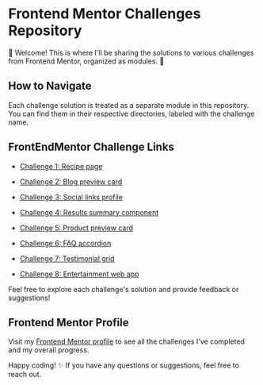 # Frontend Mentor Challenges Repository

👋 Welcome! This is where I'll be sharing the solutions to various challenges from Frontend Mentor, organized as modules. 🚀

## How to Navigate

Each challenge solution is treated as a separate module in this repository. You can find them in their respective directories, labeled with the challenge name.

## FrontEndMentor Challenge Links

- [Challenge 1: Recipe page](https://www.frontendmentor.io/solutions/responsive-recipe-page-using-css-flexbox-and-media-queries-uoZIWuxtG2)

- [Challenge 2: Blog preview card](https://www.frontendmentor.io/solutions/responsive-blog-preview-card-with-css-grid-aFqhBh3WdL)

- [Challenge 3: Social links profile](https://www.frontendmentor.io/solutions/social-links-profile-using-css-grid-4V-Rm2jCWm)

- [Challenge 4: Results summary component](https://www.frontendmentor.io/solutions/responsive-results-summary-component-with-javascript-CeWtamDJrH)

- [Challenge 5: Product preview card](https://www.frontendmentor.io/solutions/product-preview-card-component-using-css-grid-RpJwhnyyGZ)

- [Challenge 6: FAQ accordion](https://www.frontendmentor.io/solutions/faq-accordion-using-javascript-cQ5hwFsGTE)

- [Challenge 7: Testimonial grid](https://www.frontendmentor.io/solutions/responsive-testimonial-grid-1FUsZbFRY_)

- [Challenge 8: Entertainment web app ](https://www.frontendmentor.io/solutions/responsive-entertainment-web-app---frontend-SJdlztvP9T)
  
Feel free to explore each challenge's solution and provide feedback or suggestions!

## Frontend Mentor Profile
Visit my [Frontend Mentor profile](https://www.frontendmentor.io/profile/NataMellado) to see all the challenges I've completed and my overall progress.

Happy coding! ✨ If you have any questions or suggestions, feel free to reach out. 
